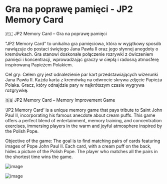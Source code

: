 # Gra na poprawę pamięci - JP2 Memory Card

🇵🇱 JP2 Memory Card – Gra na poprawę pamięci

"JP2 Memory Card" to unikalna gra pamięciowa, która w wyjątkowy sposób nawiązuje do postaci świętego Jana Pawła II oraz jego słynnej anegdoty o kremówkach. Gra stanowi doskonałe połączenie rozrywki z ćwiczeniem pamięci i koncentracji, wprowadzając graczy w ciepłą i radosną atmosferę inspirowaną Papieżem Polakiem.

Cel gry:
Celem gry jest odnalezienie par kart przedstawiających wizerunki Jana Pawła II. Każda karta z kremówką na odwrocie skrywa zdjęcie Papieża Polaka. Gracz, który odnajdzie pary w najkrótszym czasie wygrywa rozgrywkę.

🇬🇧 JP2 Memory Card – Memory Improvement Game

‘JP2 Memory Card’ is a unique memory game that pays tribute to Saint John Paul II, incorporating his famous anecdote about cream puffs. This game offers a perfect blend of entertainment, memory training, and concentration exercises, immersing players in the warm and joyful atmosphere inspired by the Polish Pope.

Objective of the game:
The goal is to find matching pairs of cards featuring images of Pope John Paul II. Each card, with a cream puff on the back, hides a picture of the Polish Pope. The player who matches all the pairs in the shortest time wins the game.

![image](https://github.com/user-attachments/assets/13bee621-607c-4348-b3bd-62a3f0a9a697)

![image](https://github.com/user-attachments/assets/b542751e-2782-4899-b4b1-bf6bd2136242)
